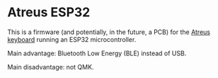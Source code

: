 # Atreus ESP32

This is a firmware (and potentially, in the future, a PCB) for the [Atreus keyboard](https://github.com/technomancy/atreus) running an ESP32 microcontroller.

Main advantage: Bluetooth Low Energy (BLE) instead of USB.

Main disadvantage: not QMK.
